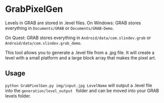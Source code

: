 # GrabPixelGen

Levels in GRAB are stored in .level files.
On Windows:
GRAB stores everything in ```Documents/GRAB``` or ```Documents/GRAB-Demo```.

On Quest:
GRAB stores everything in ```Android/data/com.slindev.grab``` or ```Android/data/com.slindev.grab_demo```.

This tool allows you to generate a .level file from a .jpg file. It will create a level with a small platform and a large block array that makes the pixel art.

## Usage

``` python GrabPixelGen.py img/input.jpg LevelName ``` will output a .level file into the ```generation/level_output ``` folder and can be moved into your GRAB levels folder.
